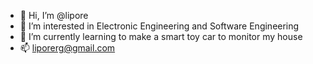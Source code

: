 - 👋 Hi, I’m @lipore
- 👀 I’m interested in Electronic Engineering and Software Engineering
- 🌱 I’m currently learning to make a smart toy car to monitor my house
- 📫 liporerg@gmail.com

<!---
lipore/lipore is a ✨ special ✨ repository because its `README.md` (this file) appears on your GitHub profile.
You can click the Preview link to take a look at your changes.
--->
